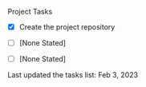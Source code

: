 Project Tasks

- [x] Create the project repository
- [ ] [None Stated]
- [ ] [None Stated]


Last updated the tasks list: Feb 3, 2023